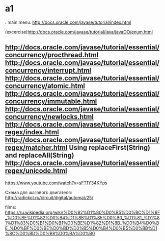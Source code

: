 a1
==
.
main menu:
http://docs.oracle.com/javase/tutorial/index.html


(excercise)http://docs.oracle.com/javase/tutorial/java/javaOO/enum.html

http://docs.oracle.com/javase/tutorial/essential/concurrency/procthread.html
http://docs.oracle.com/javase/tutorial/essential/concurrency/interrupt.html
http://docs.oracle.com/javase/tutorial/essential/concurrency/atomic.html
http://docs.oracle.com/javase/tutorial/essential/concurrency/immutable.html
http://docs.oracle.com/javase/tutorial/essential/concurrency/newlocks.html
http://docs.oracle.com/javase/tutorial/essential/regex/index.html
http://docs.oracle.com/javase/tutorial/essential/regex/matcher.html
Using replaceFirst(String) and replaceAll(String)
http://docs.oracle.com/javase/tutorial/essential/regex/unicode.html
--------


https://www.youtube.com/watch?v=sFT1Y34KYps

Схема для шагового двигателя:
http://radiokot.ru/circuit/digital/automat/25/

films:
https://ru.wikipedia.org/wiki/%D0%92%D1%80%D0%B5%D0%BC%D1%8F_%D0%BE%D1%82%D0%B4%D1%8B%D1%85%D0%B0_%D1%81_%D1%81%D1%83%D0%B1%D0%B1%D0%BE%D1%82%D1%8B_%D0%B4%D0%BE_%D0%BF%D0%BE%D0%BD%D0%B5%D0%B4%D0%B5%D0%BB%D1%8C%D0%BD%D0%B8%D0%BA%D0%B0


